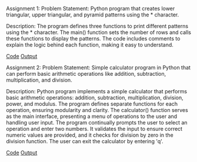 Assignment 1:
Problem Statement: Python program that creates lower triangular, upper triangular, and pyramid patterns using the * character. 

Description:
The program defines three functions to print different patterns using the * character. The main() function sets the number of rows and calls these functions to display the patterns. The code includes comments to explain the logic behind each function, making it easy to understand.

[Code](Assignment_1/Pattern.py)
[Output](Assignment_1/Pattern.txt) 

Assignment 2:
Problem Statement: Simple calculator program in Python that can perform basic arithmetic operations like addition, subtraction, multiplication, and division. 

Description:
Python program implements a simple calculator that performs basic arithmetic operations: addition, subtraction, multiplication, division, power, and modulus. The program defines separate functions for each operation, ensuring modularity and clarity. The calculator() function serves as the main interface, presenting a menu of operations to the user and handling user input.
The program continually prompts the user to select an operation and enter two numbers. It validates the input to ensure correct numeric values are provided, and it checks for division by zero in the division function. The user can exit the calculator by entering 'q'.

[Code](Assignment_2/Calculator.py)
[Output](Assignment_2/Calculator.txt) 
